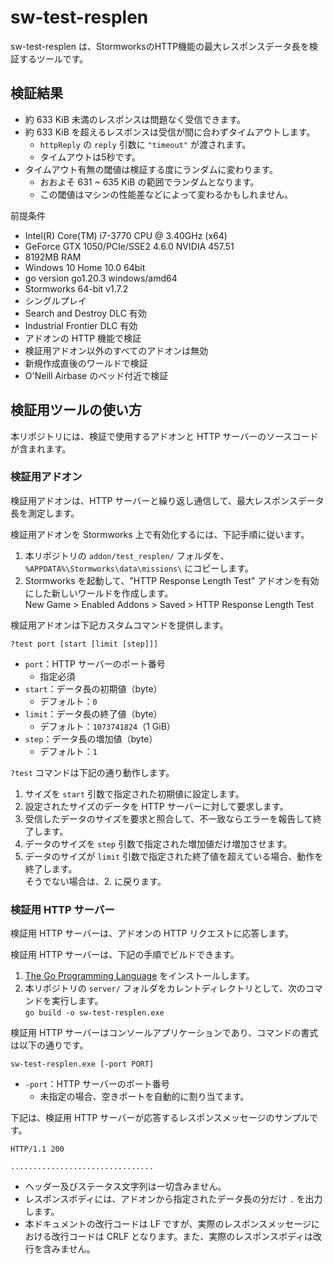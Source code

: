 # sw-test-resplen
sw-test-resplen は、StormworksのHTTP機能の最大レスポンスデータ長を検証するツールです。

## 検証結果
- 約 633 KiB 未満のレスポンスは問題なく受信できます。
- 約 633 KiB を超えるレスポンスは受信が間に合わずタイムアウトします。
  - `httpReply` の `reply` 引数に `"timeout"` が渡されます。
  - タイムアウトは5秒です。
- タイムアウト有無の閾値は検証する度にランダムに変わります。
  - おおよそ 631 ~ 635 KiB の範囲でランダムとなります。
  - この閾値はマシンの性能差などによって変わるかもしれません。

前提条件
- Intel(R) Core(TM) i7-3770 CPU @ 3.40GHz (x64)
- GeForce GTX 1050/PCIe/SSE2 4.6.0 NVIDIA 457.51
- 8192MB RAM
- Windows 10 Home 10.0 64bit
- go version go1.20.3 windows/amd64
- Stormworks 64-bit v1.7.2
- シングルプレイ
- Search and Destroy DLC 有効
- Industrial Frontier DLC 有効
- アドオンの HTTP 機能で検証
- 検証用アドオン以外のすべてのアドオンは無効
- 新規作成直後のワールドで検証
- O'Neill Airbase のベッド付近で検証

## 検証用ツールの使い方
本リポジトリには、検証で使用するアドオンと HTTP サーバーのソースコードが含まれます。

### 検証用アドオン
検証用アドオンは、HTTP サーバーと繰り返し通信して、最大レスポンスデータ長を測定します。

検証用アドオンを Stormworks 上で有効化するには、下記手順に従います。
1. 本リポジトリの `addon/test_resplen/` フォルダを、`%APPDATA%\Stormworks\data\missions\` にコピーします。
1. Stormworks を起動して、"HTTP Response Length Test" アドオンを有効にした新しいワールドを作成します。\
   New Game > Enabled Addons > Saved > HTTP Response Length Test

検証用アドオンは下記カスタムコマンドを提供します。
```
?test port [start [limit [step]]]
```
- `port`：HTTP サーバーのポート番号
  - 指定必須
- `start`：データ長の初期値（byte）
  - デフォルト：`0`
- `limit`：データ長の終了値（byte）
  - デフォルト：`1073741824`（1 GiB）
- `step`：データ長の増加値（byte）
  - デフォルト：`1`

`?test` コマンドは下記の通り動作します。
1. サイズを `start` 引数で指定された初期値に設定します。
2. 設定されたサイズのデータを HTTP サーバーに対して要求します。
3. 受信したデータのサイズを要求と照合して、不一致ならエラーを報告して終了します。
4. データのサイズを `step` 引数で指定された増加値だけ増加させます。
5. データのサイズが `limit` 引数で指定された終了値を超えている場合、動作を終了します。\
   そうでない場合は、2. に戻ります。

### 検証用 HTTP サーバー
検証用 HTTP サーバーは、アドオンの HTTP リクエストに応答します。

検証用 HTTP サーバーは、下記の手順でビルドできます。
1. [The Go Programming Language](https://go.dev/) をインストールします。
1. 本リポジトリの `server/` フォルダをカレントディレクトリとして、次のコマンドを実行します。\
   `go build -o sw-test-resplen.exe`

検証用 HTTP サーバーはコンソールアプリケーションであり、コマンドの書式は以下の通りです。
```
sw-test-resplen.exe [-port PORT]
```
- `-port`：HTTP サーバーのポート番号
  - 未指定の場合、空きポートを自動的に割り当てます。

下記は、検証用 HTTP サーバーが応答するレスポンスメッセージのサンプルです。
```
HTTP/1.1 200 

................................
```
- ヘッダー及びステータス文字列は一切含みません。
- レスポンスボディには、アドオンから指定されたデータ長の分だけ `.` を出力します。
- 本ドキュメントの改行コードは LF ですが、実際のレスポンスメッセージにおける改行コードは CRLF となります。また、実際のレスポンスボディは改行を含みません。
